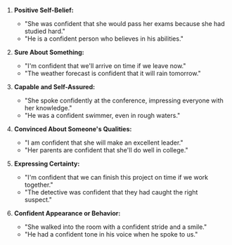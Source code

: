 1. **Positive Self-Belief:**
   - "She was confident that she would pass her exams because she had studied hard."
   - "He is a confident person who believes in his abilities."

2. **Sure About Something:**
   - "I'm confident that we'll arrive on time if we leave now."
   - "The weather forecast is confident that it will rain tomorrow."

3. **Capable and Self-Assured:**
   - "She spoke confidently at the conference, impressing everyone with her knowledge."
   - "He was a confident swimmer, even in rough waters."

4. **Convinced About Someone's Qualities:**
   - "I am confident that she will make an excellent leader."
   - "Her parents are confident that she'll do well in college."

5. **Expressing Certainty:**
   - "I'm confident that we can finish this project on time if we work together."
   - "The detective was confident that they had caught the right suspect."

6. **Confident Appearance or Behavior:**
   - "She walked into the room with a confident stride and a smile."
   - "He had a confident tone in his voice when he spoke to us."
